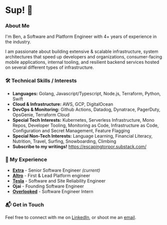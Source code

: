 # Sup! 🤙

### About Me

I'm Ben, a Software and Platform Engineer with 4+ years of experience in the industry. 

I am passionate about building extensive & scalable infrastructure, system architectures that speed up developers and organizations, 
consumer-facing mobile applications, internal tooling, and resilient backend services hosted on several different types of infrastructure.

### 🛠️ Technical Skills / Interests

- **Languages:** Golang, Javascript/Typescript, Node.js, Terraform, Python, Swift
- **Cloud & Infrastructure:** AWS, GCP, DigitalOcean
- **DevOps & Monitoring:** Github Actions, Datadog, Dynatrace, PagerDuty, OpsGenie, Terraform Cloud
- **Special Tech Interests:** Kubernetes, Serverless Infrastructure, Mono Repos, Developer Tooling, Monitoring as Code, Infrastructure as Code, Configuration and Secret Management, Feature Flagging
- **Special Non-Tech Interests:** Language Learning, Financial Literacy, Nutrition, Travel, Surfing, Snowboarding, Climbing
- **Subscribe to my writings!** https://escapingtorpor.substack.com/

### 📜 My Experience
- **[Extra](https://www.extra.app/)** - Senior Software Engineer *(current)*
- **[Altro](https://www.altro.io/)** - First & Lead Platform engineer
- **[Tesla](https://www.tesla.com/)** - Software and Site Reliability Engineer
- **Ojai** - Founding Software Engineer
- **[Overlooked](https://overlooked.com)** - Software Engineer Intern

### 📬 Get in Touch
Feel free to connect with me on [LinkedIn](https://www.linkedin.com/in/benmorehouse/), or shoot me an [email](mailto:morehouseb18@gmail.com).
